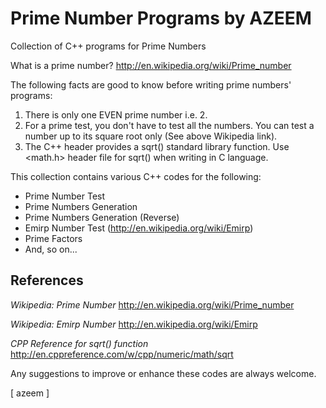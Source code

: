 # Prime Number Programs by AZEEM

Collection of C++ programs for Prime Numbers

What is a prime number?
http://en.wikipedia.org/wiki/Prime_number

The following facts are good to know before writing prime numbers' programs:
1. 	There is only one EVEN prime number i.e. 2.
2. 	For a prime test, you don't have to test all the numbers.
	You can test a number up to its square root only (See above Wikipedia link).
3. 	The C++ <cmath> header provides a sqrt() standard library function.
	Use <math.h> header file for sqrt() when writing in C language.

This collection contains various C++ codes for the following:
-	Prime Number Test
-	Prime Numbers Generation
-	Prime Numbers Generation (Reverse)
-	Emirp Number Test (http://en.wikipedia.org/wiki/Emirp)
-	Prime Factors
-	And, so on...

## References

*Wikipedia: Prime Number*
http://en.wikipedia.org/wiki/Prime_number

*Wikipedia: Emirp Number*
http://en.wikipedia.org/wiki/Emirp

*CPP Reference for sqrt() function*
http://en.cppreference.com/w/cpp/numeric/math/sqrt


Any suggestions to improve or enhance these codes are always welcome.

[ azeem ]
